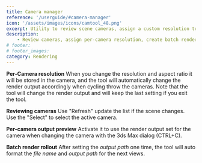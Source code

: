 ```yaml
---
title: Camera manager
reference: '/userguide/#camera-manager'
icon: '/assets/images/icons/camtool_48.png'
excerpt: Utility to review scene cameras, assign a custom resolution to each, and add it to a batch render view or state set.
description:
    - Review cameras, assign per-camera resolution, create batch render views, and add state sets.
# footer:
# footer_images:
category: Rendering
---
```


**Per-Camera resolution**
When you change the resolution and aspect ratio it will be stored in the camera, and the tool will automatically change the render output accordingly when cycling throw the cameras.
Note that the tool will change the render output and will keep the last setting if you exit the tool.

**Reviewing cameras**
Use "Refresh" update the list if the scene changes.
Use the "Select" to select the active camera.

**Per-camera output preview**
Activate it to use the render output set for the camera when changing the camera with the 3ds Max dialog (CTRL+C).

**Batch render rollout**
After setting the *output path* one time, the tool will auto format the *file name* and *output path* for the next views.
